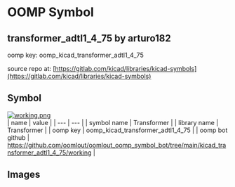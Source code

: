 # OOMP Symbol  
## transformer_adtl1_4_75  by arturo182  
  
oomp key: oomp_kicad_transformer_adtl1_4_75  
  
source repo at: [https://gitlab.com/kicad/libraries/kicad-symbols](https://gitlab.com/kicad/libraries/kicad-symbols)  
## Symbol  
  
[![working.png](working_600.png)](working.png)  
| name | value | 
| --- | --- | 
| symbol name | Transformer | 
| library name | Transformer | 
| oomp key | oomp_kicad_transformer_adtl1_4_75 | 
| oomp bot github | https://github.com/oomlout/oomlout_oomp_symbol_bot/tree/main/kicad_transformer_adtl1_4_75/working | 
## Images  
